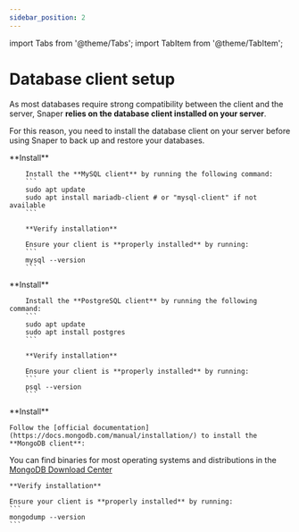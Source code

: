 ```yaml
---
sidebar_position: 2
---
```


import Tabs from '@theme/Tabs';
import TabItem from '@theme/TabItem';

# Database client setup

As most databases require strong compatibility between the client and the server, Snaper **relies on the database client installed on your server**.

For this reason, you need to install the database client on your server before using Snaper to back up and restore your databases.

<Tabs groupId="database_type">
  <TabItem value="mysql" label="MySQL">
        **Install**

        Install the **MySQL client** by running the following command:
        ```
        sudo apt update
        sudo apt install mariadb-client # or "mysql-client" if not available
        ```

        **Verify installation**
        
        Ensure your client is **properly installed** by running:
        ```
        mysql --version
        ```
  </TabItem>
  <TabItem value="postgresql" label="PostgreSQL">
        **Install**

        Install the **PostgreSQL client** by running the following command:
        ```
        sudo apt update
        sudo apt install postgres
        ```

        **Verify installation**

        Ensure your client is **properly installed** by running:
        ```
        psql --version
        ```
  </TabItem>
  <TabItem value="mongodb" label="MongoDB">
    **Install**

    Follow the [official documentation](https://docs.mongodb.com/manual/installation/) to install the **MongoDB client**: 

  You can find binaries for most operating systems and distributions in the [MongoDB Download Center](https://www.mongodb.com/try/download/database-tools)

    **Verify installation**

    Ensure your client is **properly installed** by running:
    ```
    mongodump --version
    ```
  </TabItem>
</Tabs>